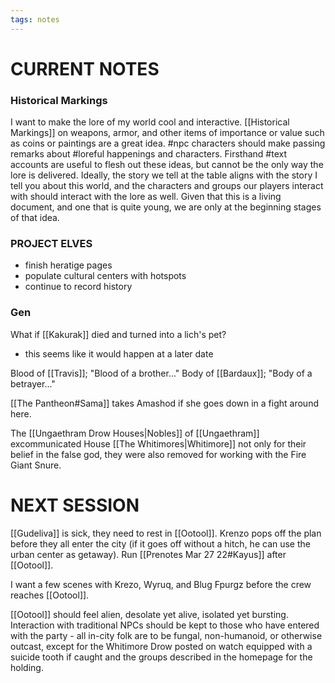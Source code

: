 ```yaml
---
tags: notes
---
```

# CURRENT NOTES
### Historical Markings
I want to make the lore of my world cool and interactive. [[Historical Markings]] on weapons, armor, and other items of importance or value such as coins or paintings are a great idea. #npc characters should make passing remarks about #loreful happenings and characters. Firsthand #text accounts are useful to flesh out these ideas, but cannot be the only way the lore is delivered. Ideally, the story we tell at the table aligns with the story I tell you about this world, and the characters and groups our players interact with should interact with the lore as well. Given that this is a living document, and one that is quite young, we are only at the beginning stages of that idea.

### PROJECT ELVES

- finish heratige pages
- populate cultural centers with hotspots
- continue to record history

### Gen
What if [[Kakurak]] died and turned into a lich's pet?
- this seems like it would happen at a later date

Blood of [[Travis]]; "Blood of a brother..."
Body of [[Bardaux]]; "Body of a betrayer..."

[[The Pantheon#Sama]] takes Amashod if she goes down in a fight around here.

The [[Ungaethram Drow Houses|Nobles]] of [[Ungaethram]] excommunicated House [[The Whitimores|Whitimore]] not only for their belief in the false god, they were also removed for working with the Fire Giant Snure.

# NEXT SESSION

[[Gudeliva]] is sick, they need to rest in [[Ootool]]. Krenzo pops off the plan before they all enter the city (if it goes off without a hitch, he can use the urban center as getaway). Run [[Prenotes Mar 27 22#Kayus]] after [[Ootool]].

I want a few scenes with Krezo, Wyruq, and Blug Fpurgz before the crew reaches [[Ootool]].

[[Ootool]] should feel alien, desolate yet alive, isolated yet bursting. Interaction with traditional NPCs should be kept to those who have entered with the party - all in-city folk are to be fungal, non-humanoid, or otherwise outcast, except for the Whitimore Drow posted on watch equipped with a suicide tooth if caught and the groups described in the homepage for the holding. 